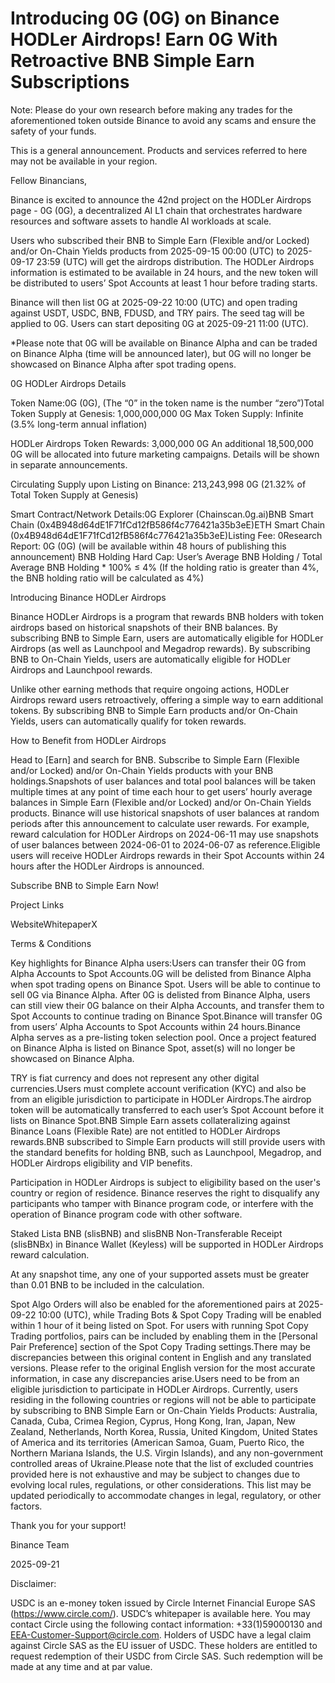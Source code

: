 # Introducing 0G (0G) on Binance HODLer Airdrops! Earn 0G With Retroactive BNB Simple Earn Subscriptions

Note: Please do your own research before making any trades for the aforementioned token outside Binance to avoid any scams and ensure the safety of your funds.

This is a general announcement. Products and services referred to here may not be available in your region. 

Fellow Binancians,

Binance is excited to announce the 42nd project on the HODLer Airdrops page - 0G (0G), a decentralized AI L1 chain that orchestrates hardware resources and software assets to handle AI workloads at scale.

Users who subscribed their BNB to Simple Earn (Flexible and/or Locked) and/or On-Chain Yields products from 2025-09-15 00:00 (UTC) to 2025-09-17 23:59 (UTC) will get the airdrops distribution. The HODLer Airdrops information is estimated to be available in 24 hours, and the new token will be distributed to users’ Spot Accounts at least 1 hour before trading starts.

Binance will then list 0G at 2025-09-22 10:00 (UTC) and open trading against USDT, USDC, BNB, FDUSD, and TRY pairs. The seed tag will be applied to 0G. Users can start depositing 0G at 2025-09-21 11:00 (UTC). 

*Please note that 0G will be available on Binance Alpha and can be traded on Binance Alpha (time will be announced later), but 0G will no longer be showcased on Binance Alpha after spot trading opens.

0G HODLer Airdrops Details

Token Name:0G (0G),  (The “0” in the token name is the number “zero”)Total Token Supply at Genesis: 1,000,000,000 0G Max Token Supply: Infinite (3.5% long-term annual inflation)

HODLer Airdrops Token Rewards: 3,000,000 0G An additional 18,500,000 0G will be allocated into future marketing campaigns. Details will be shown in separate announcements.

Circulating Supply upon Listing on Binance: 213,243,998 0G (21.32% of Total Token Supply at Genesis)

Smart Contract/Network Details:0G Explorer (Chainscan.0g.ai)BNB Smart Chain (0x4B948d64dE1F71fCd12fB586f4c776421a35b3eE)ETH Smart Chain (0x4B948d64dE1F71fCd12fB586f4c776421a35b3eE)Listing Fee: 0Research Report: 0G (0G) (will be available within 48 hours of publishing this announcement) BNB Holding Hard Cap: User’s Average BNB Holding / Total Average BNB Holding * 100% ≤ 4% (If the holding ratio is greater than 4%, the BNB holding ratio will be calculated as 4%)

Introducing Binance HODLer Airdrops

Binance HODLer Airdrops is a program that rewards BNB holders with token airdrops based on historical snapshots of their BNB balances. By subscribing BNB to Simple Earn, users are automatically eligible for HODLer Airdrops (as well as Launchpool and Megadrop rewards). By subscribing BNB to On-Chain Yields, users are automatically eligible for HODLer Airdrops and Launchpool rewards.

Unlike other earning methods that require ongoing actions, HODLer Airdrops reward users retroactively, offering a simple way to earn additional tokens. By subscribing BNB to Simple Earn products and/or On-Chain Yields, users can automatically qualify for token rewards.

How to Benefit from HODLer Airdrops

Head to [Earn] and search for BNB. Subscribe to Simple Earn (Flexible and/or Locked) and/or On-Chain Yields products with your BNB holdings.Snapshots of user balances and total pool balances will be taken multiple times at any point of time each hour to get users’ hourly average balances in Simple Earn (Flexible and/or Locked) and/or On-Chain Yields products. Binance will use historical snapshots of user balances at random periods after this announcement to calculate user rewards. For example, reward calculation for HODLer Airdrops on 2024-06-11 may use snapshots of user balances between 2024-06-01 to 2024-06-07 as reference.Eligible users will receive HODLer Airdrops rewards in their Spot Accounts within 24 hours after the HODLer Airdrops is announced. 

Subscribe BNB to Simple Earn Now!

Project Links

WebsiteWhitepaperX

Terms & Conditions

Key highlights for Binance Alpha users:Users can transfer their 0G from Alpha Accounts to Spot Accounts.0G will be delisted from Binance Alpha when spot trading opens on Binance Spot. Users will be able to continue to sell 0G via Binance Alpha. After 0G is delisted from Binance Alpha, users can still view their 0G balance on their Alpha Accounts, and transfer them to Spot Accounts to continue trading on Binance Spot.Binance will transfer 0G from users’ Alpha Accounts to Spot Accounts within 24 hours.Binance Alpha serves as a pre-listing token selection pool. Once a project featured on Binance Alpha is listed on Binance Spot, asset(s) will no longer be showcased on Binance Alpha.

TRY is fiat currency and does not represent any other digital currencies.Users must complete account verification (KYC) and also be from an eligible jurisdiction to participate in HODLer Airdrops.The airdrop token will be automatically transferred to each user’s Spot Account before it lists on Binance Spot.BNB Simple Earn assets collateralizing against Binance Loans (Flexible Rate) are not entitled to HODLer Airdrops rewards.BNB subscribed to Simple Earn products will still provide users with the standard benefits for holding BNB, such as Launchpool, Megadrop, and HODLer Airdrops eligibility and VIP benefits.

Participation in HODLer Airdrops is subject to eligibility based on the user's country or region of residence. Binance reserves the right to disqualify any participants who tamper with Binance program code, or interfere with the operation of Binance program code with other software.

Staked Lista BNB (slisBNB) and slisBNB Non-Transferable Receipt (slisBNBx) in Binance Wallet (Keyless) will be supported in HODLer Airdrops reward calculation.

At any snapshot time, any one of your supported assets must be greater than 0.01 BNB to be included in the calculation.

Spot Algo Orders will also be enabled for the aforementioned pairs at 2025-09-22 10:00 (UTC), while Trading Bots & Spot Copy Trading will be enabled within 1 hour of it being listed on Spot. For users with running Spot Copy Trading portfolios, pairs can be included by enabling them in the [Personal Pair Preference] section of the Spot Copy Trading settings.There may be discrepancies between this original content in English and any translated versions. Please refer to the original English version for the most accurate information, in case any discrepancies arise.Users need to be from an eligible jurisdiction to participate in HODLer Airdrops. Currently, users residing in the following countries or regions will not be able to participate by subscribing to BNB Simple Earn or On-Chain Yields Products: Australia, Canada, Cuba, Crimea Region, Cyprus, Hong Kong, Iran, Japan, New Zealand, Netherlands, North Korea, Russia, United Kingdom, United States of America and its territories (American Samoa, Guam, Puerto Rico, the Northern Mariana Islands, the U.S. Virgin Islands), and any non-government controlled areas of Ukraine.Please note that the list of excluded countries provided here is not exhaustive and may be subject to changes due to evolving local rules, regulations, or other considerations. This list may be updated periodically to accommodate changes in legal, regulatory, or other factors. 

Thank you for your support!

Binance Team

2025-09-21

Disclaimer:

USDC is an e-money token issued by Circle Internet Financial Europe SAS (https://www.circle.com/). USDC’s whitepaper is available here. You may contact Circle using the following contact information: +33(1)59000130 and EEA-Customer-Support@circle.com. Holders of USDC have a legal claim against Circle SAS as the EU issuer of USDC. These holders are entitled to request redemption of their USDC from Circle SAS. Such redemption will be made at any time and at par value.